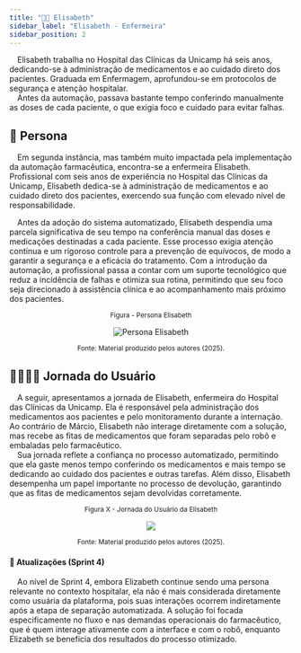 ```yaml
---
title: "👩🏾 Elisabeth"
sidebar_label: "Elisabeth - Enfermeira"
sidebar_position: 2
---
```

&emsp;Elisabeth trabalha no Hospital das Clínicas da Unicamp há seis anos, dedicando-se à administração de medicamentos e ao cuidado direto dos pacientes. Graduada em Enfermagem, aprofundou-se em protocolos de segurança e atenção hospitalar.   
&emsp;Antes da automação, passava bastante tempo conferindo manualmente as doses de cada paciente, o que exigia foco e cuidado para evitar falhas.

## 👥 Persona

&emsp;Em segunda instância, mas também muito impactada pela implementação da automação farmacêutica, encontra-se a enfermeira Elisabeth. Profissional com seis anos de experiência no Hospital das Clínicas da Unicamp, Elisabeth dedica-se à administração de medicamentos e ao cuidado direto dos pacientes, exercendo sua função com elevado nível de responsabilidade.

&emsp;Antes da adoção do sistema automatizado, Elisabeth despendia uma parcela significativa de seu tempo na conferência manual das doses e medicações destinadas a cada paciente. Esse processo exigia atenção contínua e um rigoroso controle para a prevenção de equívocos, de modo a garantir a segurança e a eficácia do tratamento. Com a introdução da automação, a profissional passa a contar com um suporte tecnológico que reduz a incidência de falhas e otimiza sua rotina, permitindo que seu foco seja direcionado à assistência clínica e ao acompanhamento mais próximo dos pacientes.

<div align="center">

  <sub>Figura - Persona Elisabeth</sub>

  <img src="../../img/persona_elisabeth.png" alt="Persona Elisabeth"></img>

  <sup>Fonte: Material produzido pelos autores (2025).</sup>

</div>

## 🚶🏾‍♀️‍➡️ Jornada do Usuário

&emsp;A seguir, apresentamos a jornada de Elisabeth, enfermeira do Hospital das Clínicas da Unicamp. Ela é responsável pela administração dos medicamentos aos pacientes e pelo monitoramento durante a internação. Ao contrário de Márcio, Elisabeth não interage diretamente com a solução, mas recebe as fitas de medicamentos que foram separadas pelo robô e embaladas pelo farmacêutico.  
&emsp;Sua jornada reflete a confiança no processo automatizado, permitindo que ela gaste menos tempo conferindo os medicamentos e mais tempo se dedicando ao cuidado dos pacientes e outras tarefas. Além disso, Elisabeth desempenha um papel importante no processo de devolução, garantindo que as fitas de medicamentos sejam devolvidas corretamente.


<div align="center">

  <sub>Figura X - Jornada do Usuário da Elisabeth </sub>

  <img src="../../img/jornada-2.png"/>

  <sup>Fonte: Material produzido pelos autores (2025).</sup>

</div>

#### 📌 Atualizações (Sprint 4)

&emsp;Ao nível de Sprint 4, embora Elizabeth continue sendo uma persona relevante no contexto hospitalar, ela não é mais considerada diretamente como usuária da plataforma, pois suas interações ocorrem indiretamente após a etapa de separação automatizada. A solução foi focada especificamente no fluxo e nas demandas operacionais do farmacêutico, que é quem interage ativamente com a interface e com o robô, enquanto Elizabeth se beneficia dos resultados do processo otimizado.